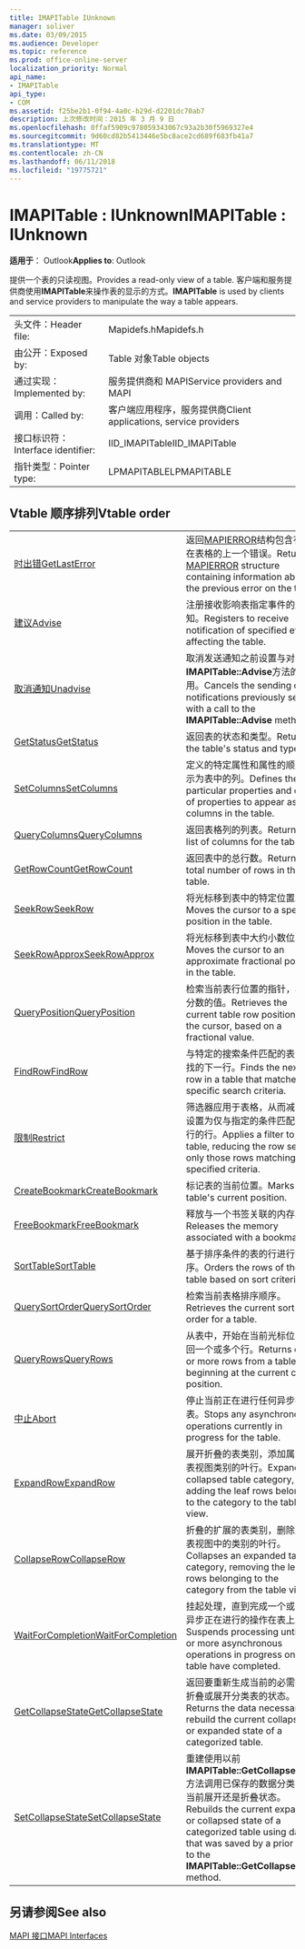 ```yaml
---
title: IMAPITable IUnknown
manager: soliver
ms.date: 03/09/2015
ms.audience: Developer
ms.topic: reference
ms.prod: office-online-server
localization_priority: Normal
api_name:
- IMAPITable
api_type:
- COM
ms.assetid: f25be2b1-0f94-4a0c-b29d-d2201dc70ab7
description: 上次修改时间：2015 年 3 月 9 日
ms.openlocfilehash: 0ffaf5909c978059343067c93a2b30f5969327e4
ms.sourcegitcommit: 9d60cd82b5413446e5bc8ace2cd689f683fb41a7
ms.translationtype: MT
ms.contentlocale: zh-CN
ms.lasthandoff: 06/11/2018
ms.locfileid: "19775721"
---
```

# <a name="imapitable--iunknown"></a><span data-ttu-id="261b1-103">IMAPITable : IUnknown</span><span class="sxs-lookup"><span data-stu-id="261b1-103">IMAPITable : IUnknown</span></span>

  
  
<span data-ttu-id="261b1-104">**适用于**： Outlook</span><span class="sxs-lookup"><span data-stu-id="261b1-104">**Applies to**: Outlook</span></span> 
  
<span data-ttu-id="261b1-105">提供一个表的只读视图。</span><span class="sxs-lookup"><span data-stu-id="261b1-105">Provides a read-only view of a table.</span></span> <span data-ttu-id="261b1-106">客户端和服务提供商使用**IMAPITable**来操作表的显示的方式。</span><span class="sxs-lookup"><span data-stu-id="261b1-106">**IMAPITable** is used by clients and service providers to manipulate the way a table appears.</span></span> 
  
|||
|:-----|:-----|
|<span data-ttu-id="261b1-107">头文件：</span><span class="sxs-lookup"><span data-stu-id="261b1-107">Header file:</span></span>  <br/> |<span data-ttu-id="261b1-108">Mapidefs.h</span><span class="sxs-lookup"><span data-stu-id="261b1-108">Mapidefs.h</span></span>  <br/> |
|<span data-ttu-id="261b1-109">由公开：</span><span class="sxs-lookup"><span data-stu-id="261b1-109">Exposed by:</span></span>  <br/> |<span data-ttu-id="261b1-110">Table 对象</span><span class="sxs-lookup"><span data-stu-id="261b1-110">Table objects</span></span>  <br/> |
|<span data-ttu-id="261b1-111">通过实现：</span><span class="sxs-lookup"><span data-stu-id="261b1-111">Implemented by:</span></span>  <br/> |<span data-ttu-id="261b1-112">服务提供商和 MAPI</span><span class="sxs-lookup"><span data-stu-id="261b1-112">Service providers and MAPI</span></span>  <br/> |
|<span data-ttu-id="261b1-113">调用：</span><span class="sxs-lookup"><span data-stu-id="261b1-113">Called by:</span></span>  <br/> |<span data-ttu-id="261b1-114">客户端应用程序，服务提供商</span><span class="sxs-lookup"><span data-stu-id="261b1-114">Client applications, service providers</span></span>  <br/> |
|<span data-ttu-id="261b1-115">接口标识符：</span><span class="sxs-lookup"><span data-stu-id="261b1-115">Interface identifier:</span></span>  <br/> |<span data-ttu-id="261b1-116">IID_IMAPITable</span><span class="sxs-lookup"><span data-stu-id="261b1-116">IID_IMAPITable</span></span>  <br/> |
|<span data-ttu-id="261b1-117">指针类型：</span><span class="sxs-lookup"><span data-stu-id="261b1-117">Pointer type:</span></span>  <br/> |<span data-ttu-id="261b1-118">LPMAPITABLE</span><span class="sxs-lookup"><span data-stu-id="261b1-118">LPMAPITABLE</span></span>  <br/> |
   
## <a name="vtable-order"></a><span data-ttu-id="261b1-119">Vtable 顺序排列</span><span class="sxs-lookup"><span data-stu-id="261b1-119">Vtable order</span></span>

|||
|:-----|:-----|
|[<span data-ttu-id="261b1-120">时出错</span><span class="sxs-lookup"><span data-stu-id="261b1-120">GetLastError</span></span>](imapitable-getlasterror.md) <br/> |<span data-ttu-id="261b1-121">返回[MAPIERROR](mapierror.md)结构包含有关在表格的上一个错误。</span><span class="sxs-lookup"><span data-stu-id="261b1-121">Returns a [MAPIERROR](mapierror.md) structure containing information about the previous error on the table.</span></span>  <br/> |
|[<span data-ttu-id="261b1-122">建议</span><span class="sxs-lookup"><span data-stu-id="261b1-122">Advise</span></span>](imapitable-advise.md) <br/> |<span data-ttu-id="261b1-123">注册接收影响表指定事件的通知。</span><span class="sxs-lookup"><span data-stu-id="261b1-123">Registers to receive notification of specified events affecting the table.</span></span>  <br/> |
|[<span data-ttu-id="261b1-124">取消通知</span><span class="sxs-lookup"><span data-stu-id="261b1-124">Unadvise</span></span>](imapitable-unadvise.md) <br/> |<span data-ttu-id="261b1-125">取消发送通知之前设置与对**IMAPITable::Advise**方法的调用。</span><span class="sxs-lookup"><span data-stu-id="261b1-125">Cancels the sending of notifications previously set up with a call to the **IMAPITable::Advise** method.</span></span>  <br/> |
|[<span data-ttu-id="261b1-126">GetStatus</span><span class="sxs-lookup"><span data-stu-id="261b1-126">GetStatus</span></span>](imapitable-getstatus.md) <br/> |<span data-ttu-id="261b1-127">返回表的状态和类型。</span><span class="sxs-lookup"><span data-stu-id="261b1-127">Returns the table's status and type.</span></span>  <br/> |
|[<span data-ttu-id="261b1-128">SetColumns</span><span class="sxs-lookup"><span data-stu-id="261b1-128">SetColumns</span></span>](imapitable-setcolumns.md) <br/> |<span data-ttu-id="261b1-129">定义的特定属性和属性的顺序显示为表中的列。</span><span class="sxs-lookup"><span data-stu-id="261b1-129">Defines the particular properties and order of properties to appear as columns in the table.</span></span>  <br/> |
|[<span data-ttu-id="261b1-130">QueryColumns</span><span class="sxs-lookup"><span data-stu-id="261b1-130">QueryColumns</span></span>](imapitable-querycolumns.md) <br/> |<span data-ttu-id="261b1-131">返回表格列的列表。</span><span class="sxs-lookup"><span data-stu-id="261b1-131">Returns a list of columns for the table.</span></span>  <br/> |
|[<span data-ttu-id="261b1-132">GetRowCount</span><span class="sxs-lookup"><span data-stu-id="261b1-132">GetRowCount</span></span>](imapitable-getrowcount.md) <br/> |<span data-ttu-id="261b1-133">返回表中的总行数。</span><span class="sxs-lookup"><span data-stu-id="261b1-133">Returns the total number of rows in the table.</span></span>  <br/> |
|[<span data-ttu-id="261b1-134">SeekRow</span><span class="sxs-lookup"><span data-stu-id="261b1-134">SeekRow</span></span>](imapitable-seekrow.md) <br/> |<span data-ttu-id="261b1-135">将光标移到表中的特定位置。</span><span class="sxs-lookup"><span data-stu-id="261b1-135">Moves the cursor to a specific position in the table.</span></span>  <br/> |
|[<span data-ttu-id="261b1-136">SeekRowApprox</span><span class="sxs-lookup"><span data-stu-id="261b1-136">SeekRowApprox</span></span>](imapitable-seekrowapprox.md) <br/> |<span data-ttu-id="261b1-137">将光标移到表中大约小数位置。</span><span class="sxs-lookup"><span data-stu-id="261b1-137">Moves the cursor to an approximate fractional position in the table.</span></span>  <br/> |
|[<span data-ttu-id="261b1-138">QueryPosition</span><span class="sxs-lookup"><span data-stu-id="261b1-138">QueryPosition</span></span>](imapitable-queryposition.md) <br/> |<span data-ttu-id="261b1-139">检索当前表行位置的指针，根据分数的值。</span><span class="sxs-lookup"><span data-stu-id="261b1-139">Retrieves the current table row position of the cursor, based on a fractional value.</span></span>  <br/> |
|[<span data-ttu-id="261b1-140">FindRow</span><span class="sxs-lookup"><span data-stu-id="261b1-140">FindRow</span></span>](imapitable-findrow.md) <br/> |<span data-ttu-id="261b1-141">与特定的搜索条件匹配的表中查找的下一行。</span><span class="sxs-lookup"><span data-stu-id="261b1-141">Finds the next row in a table that matches specific search criteria.</span></span>  <br/> |
|[<span data-ttu-id="261b1-142">限制</span><span class="sxs-lookup"><span data-stu-id="261b1-142">Restrict</span></span>](imapitable-restrict.md) <br/> |<span data-ttu-id="261b1-143">筛选器应用于表格，从而减少了设置为仅与指定的条件匹配这些行的行。</span><span class="sxs-lookup"><span data-stu-id="261b1-143">Applies a filter to a table, reducing the row set to only those rows matching the specified criteria.</span></span>  <br/> |
|[<span data-ttu-id="261b1-144">CreateBookmark</span><span class="sxs-lookup"><span data-stu-id="261b1-144">CreateBookmark</span></span>](imapitable-createbookmark.md) <br/> |<span data-ttu-id="261b1-145">标记表的当前位置。</span><span class="sxs-lookup"><span data-stu-id="261b1-145">Marks the table's current position.</span></span>  <br/> |
|[<span data-ttu-id="261b1-146">FreeBookmark</span><span class="sxs-lookup"><span data-stu-id="261b1-146">FreeBookmark</span></span>](imapitable-freebookmark.md) <br/> |<span data-ttu-id="261b1-147">释放与一个书签关联的内存。</span><span class="sxs-lookup"><span data-stu-id="261b1-147">Releases the memory associated with a bookmark.</span></span>  <br/> |
|[<span data-ttu-id="261b1-148">SortTable</span><span class="sxs-lookup"><span data-stu-id="261b1-148">SortTable</span></span>](imapitable-sorttable.md) <br/> |<span data-ttu-id="261b1-149">基于排序条件的表的行进行排序。</span><span class="sxs-lookup"><span data-stu-id="261b1-149">Orders the rows of the table based on sort criteria.</span></span>  <br/> |
|[<span data-ttu-id="261b1-150">QuerySortOrder</span><span class="sxs-lookup"><span data-stu-id="261b1-150">QuerySortOrder</span></span>](imapitable-querysortorder.md) <br/> |<span data-ttu-id="261b1-151">检索当前表格排序顺序。</span><span class="sxs-lookup"><span data-stu-id="261b1-151">Retrieves the current sort order for a table.</span></span>  <br/> |
|[<span data-ttu-id="261b1-152">QueryRows</span><span class="sxs-lookup"><span data-stu-id="261b1-152">QueryRows</span></span>](imapitable-queryrows.md) <br/> |<span data-ttu-id="261b1-153">从表中，开始在当前光标位置返回一个或多个行。</span><span class="sxs-lookup"><span data-stu-id="261b1-153">Returns one or more rows from a table, beginning at the current cursor position.</span></span>  <br/> |
|[<span data-ttu-id="261b1-154">中止</span><span class="sxs-lookup"><span data-stu-id="261b1-154">Abort</span></span>](imapitable-abort.md) <br/> |<span data-ttu-id="261b1-155">停止当前正在进行任何异步操作表。</span><span class="sxs-lookup"><span data-stu-id="261b1-155">Stops any asynchronous operations currently in progress for the table.</span></span>  <br/> |
|[<span data-ttu-id="261b1-156">ExpandRow</span><span class="sxs-lookup"><span data-stu-id="261b1-156">ExpandRow</span></span>](imapitable-expandrow.md) <br/> |<span data-ttu-id="261b1-157">展开折叠的表类别，添加属于到表视图类别的叶行。</span><span class="sxs-lookup"><span data-stu-id="261b1-157">Expands a collapsed table category, adding the leaf rows belonging to the category to the table view.</span></span>  <br/> |
|[<span data-ttu-id="261b1-158">CollapseRow</span><span class="sxs-lookup"><span data-stu-id="261b1-158">CollapseRow</span></span>](imapitable-collapserow.md) <br/> |<span data-ttu-id="261b1-159">折叠的扩展的表类别，删除属于表视图中的类别的叶行。</span><span class="sxs-lookup"><span data-stu-id="261b1-159">Collapses an expanded table category, removing the leaf rows belonging to the category from the table view.</span></span>  <br/> |
|[<span data-ttu-id="261b1-160">WaitForCompletion</span><span class="sxs-lookup"><span data-stu-id="261b1-160">WaitForCompletion</span></span>](imapitable-waitforcompletion.md) <br/> |<span data-ttu-id="261b1-161">挂起处理，直到完成一个或多个异步正在进行的操作在表上。</span><span class="sxs-lookup"><span data-stu-id="261b1-161">Suspends processing until one or more asynchronous operations in progress on the table have completed.</span></span>  <br/> |
|[<span data-ttu-id="261b1-162">GetCollapseState</span><span class="sxs-lookup"><span data-stu-id="261b1-162">GetCollapseState</span></span>](imapitable-getcollapsestate.md) <br/> |<span data-ttu-id="261b1-163">返回要重新生成当前的必需数据折叠或展开分类表的状态。</span><span class="sxs-lookup"><span data-stu-id="261b1-163">Returns the data necessary to rebuild the current collapsed or expanded state of a categorized table.</span></span>  <br/> |
|[<span data-ttu-id="261b1-164">SetCollapseState</span><span class="sxs-lookup"><span data-stu-id="261b1-164">SetCollapseState</span></span>](imapitable-setcollapsestate.md) <br/> |<span data-ttu-id="261b1-165">重建使用以前**IMAPITable::GetCollapseState**方法调用已保存的数据分类表的当前展开还是折叠状态。</span><span class="sxs-lookup"><span data-stu-id="261b1-165">Rebuilds the current expanded or collapsed state of a categorized table using data that was saved by a prior call to the **IMAPITable::GetCollapseState** method.</span></span>  <br/> |
   
## <a name="see-also"></a><span data-ttu-id="261b1-166">另请参阅</span><span class="sxs-lookup"><span data-stu-id="261b1-166">See also</span></span>



[<span data-ttu-id="261b1-167">MAPI 接口</span><span class="sxs-lookup"><span data-stu-id="261b1-167">MAPI Interfaces</span></span>](mapi-interfaces.md)

